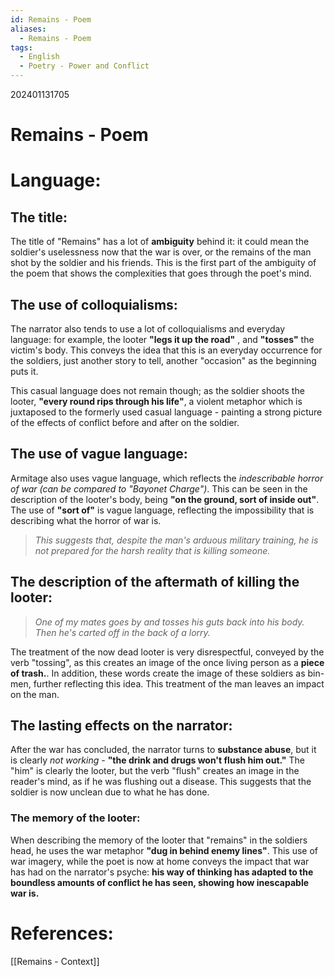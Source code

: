 ```yaml
---
id: Remains - Poem
aliases:
  - Remains - Poem
tags:
  - English
  - Poetry - Power and Conflict
---
```

202401131705

# Remains - Poem

# Language:

## The title:

The title of "Remains" has a lot of **ambiguity** behind it: it could mean the soldier's uselessness now that the war is over, or the remains of the man shot by the soldier and his friends. This is the first part of the ambiguity of the poem that shows the complexities that goes through the poet's mind.

## The use of colloquialisms:

The narrator also tends to use a lot of colloquialisms and everyday language: for example, the looter **"legs it up the road"**  , and **"tosses"** the victim's body. This conveys the idea that this is an everyday occurrence for the soldiers, just another story to tell, another "occasion" as the beginning puts it.

This casual language does not remain though; as the soldier shoots the looter, **"every round rips through his life"**, a violent metaphor which is juxtaposed to the formerly used casual language - painting a strong picture of the effects of conflict before and after on the soldier.

## The use of vague language:

Armitage also uses vague language, which reflects the *indescribable horror of war (can be compared to "Bayonet Charge")*. This can be seen in the description of the looter's body, being **"on the ground, sort of inside out"**. The use of **"sort of"** is vague language, reflecting the impossibility that is describing what the horror of war is.

> *This suggests that, despite the man's arduous military training, he is not prepared for the harsh reality that is killing someone.* 

## The description of the aftermath of killing the looter:

>*One of my mates goes by* 
>*and tosses his guts back into his body.* 
>*Then he's carted off in the back of a lorry.*

The treatment of the now dead looter is very disrespectful, conveyed by the verb "tossing", as this creates an image of the once living person as a **piece of trash.**. In addition, these words create the image of these soldiers as bin-men, further reflecting this idea. This treatment of the man leaves an impact on the man.

## The lasting effects on the narrator:

After the war has concluded, the narrator turns to **substance abuse**, but it is clearly *not working -* **"the drink and drugs won't flush him out."** The "him" is clearly the looter, but the verb "flush" creates an image in the reader's mind, as if he was flushing out a disease. This suggests that the soldier is now unclean due to what he has done.

### The memory of the looter:

When describing the memory of the looter that "remains" in the soldiers head, he uses the war metaphor **"dug in behind enemy lines"**. This use of war imagery, while the poet is now at home conveys the impact that war has had on the narrator's psyche: **his way of thinking has adapted to the boundless amounts of conflict he has seen, showing how inescapable war is.**

# **References:**

[[Remains - Context]]
